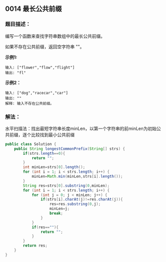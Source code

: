 ## 0014 最长公共前缀
### 题目描述：
编写一个函数来查找字符串数组中的最长公共前缀。

如果不存在公共前缀，返回空字符串 ""。


**示例1:**

```
输入: ["flower","flow","flight"]
输出: "fl"
```
**示例2：**
```
输入: ["dog","racecar","car"]
输出: ""
解释: 输入不存在公共前缀。
```


### 解法：
水平扫描法：找出最短字符串长度minLen，以第一个字符串的前minLen为初始公共前缀，逐个比较找到最小公共前缀

```java
public class Solution {
    public String longestCommonPrefix(String[] strs) {
        if(strs.length==0){
            return "";
        }
        int minLen=strs[0].length();
        for (int i = 1; i < strs.length; i++) {
            minLen=Math.min(minLen,strs[i].length());
        }
        String res=strs[0].substring(0,minLen);
        for (int i = 1; i < strs.length; i++) {
            for (int j = 0; j < minLen; j++) {
                if(strs[i].charAt(j)!=res.charAt(j)){
                    res=res.substring(0,j);
                    minLen=j;
                    break;
                }
            }
            if(res==""){
                return "";
            }
        }
        return res;
    }
}
```
